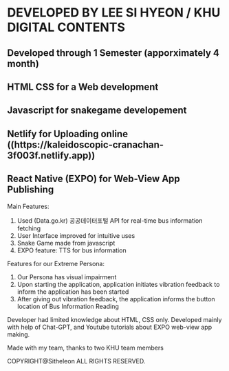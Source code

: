 <h1> DEVELOPED BY LEE SI HYEON / KHU DIGITAL CONTENTS </h1>
<h2> Developed through 1 Semester (apporximately 4 month)</h2>


<h2> HTML CSS for a Web development</h2>

<h2>Javascript for snakegame developement</h2>

<h2>Netlify for Uploading online ((https://kaleidoscopic-cranachan-3f003f.netlify.app)) </h2>

<h2>React Native (EXPO) for Web-View App Publishing</h2>


Main Features:
1. Used (Data.go.kr) 공공데이터포털 API for real-time bus information fetching
2. User Interface improved for intuitive uses
3. Snake Game made from javascript
4. EXPO feature: TTS for bus information

Features for our Extreme Persona:
1. Our Persona has visual impairment
2. Upon starting the application, application initiates vibration feedback to inform the application has been started
3. After giving out vibration feedback, the application informs the button location of Bus Information Reading


Developer had limited knowledge about HTML, CSS only. Developed mainly with help of Chat-GPT, and Youtube tutorials about EXPO web-view app making.


Made with my team, thanks to two KHU team members

COPYRIGHT@Sitheleon ALL RIGHTS RESERVED.
